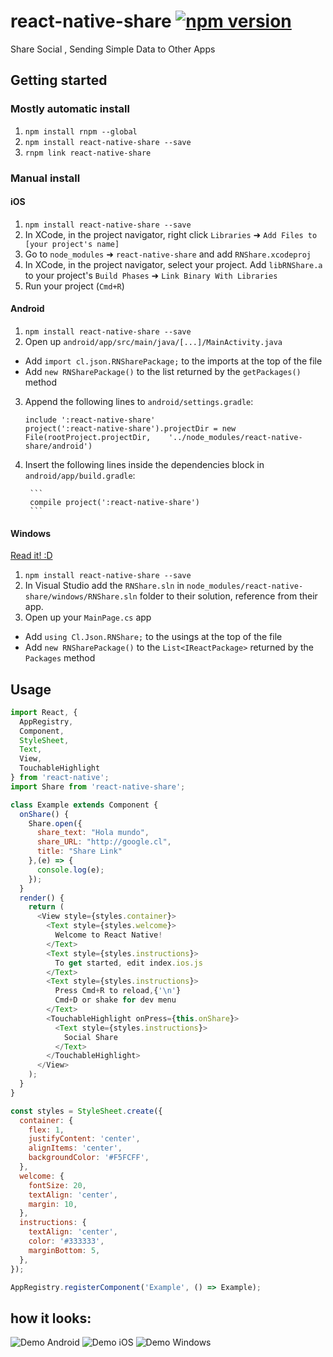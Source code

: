 ﻿# react-native-share [![npm version](https://badge.fury.io/js/react-native-share.svg)](http://badge.fury.io/js/react-native-share)
Share Social , Sending Simple Data to Other Apps

## Getting started

### Mostly automatic install
1. `npm install rnpm --global`
2. `npm install react-native-share --save`
3. `rnpm link react-native-share`

### Manual install

#### iOS

1. `npm install react-native-share --save`
2. In XCode, in the project navigator, right click `Libraries` ➜ `Add Files to [your project's name]`
3. Go to `node_modules` ➜ `react-native-share` and add `RNShare.xcodeproj`
4. In XCode, in the project navigator, select your project. Add `libRNShare.a` to your project's `Build Phases` ➜ `Link Binary With Libraries`
5. Run your project (`Cmd+R`)

#### Android

1. `npm install react-native-share --save`
2. Open up `android/app/src/main/java/[...]/MainActivity.java`
  - Add `import cl.json.RNSharePackage;` to the imports at the top of the file
  - Add `new RNSharePackage()` to the list returned by the `getPackages()` method
3. Append the following lines to `android/settings.gradle`:
  	```
  	include ':react-native-share'
  	project(':react-native-share').projectDir = new File(rootProject.projectDir, 	'../node_modules/react-native-share/android')
  	```
4. Insert the following lines inside the dependencies block in `android/app/build.gradle`:

    	```
        compile project(':react-native-share')
    	```

#### Windows
[Read it! :D](https://github.com/ReactWindows/react-native)

1. `npm install react-native-share --save`
2. In Visual Studio add the `RNShare.sln` in `node_modules/react-native-share/windows/RNShare.sln` folder to their solution, reference from their app.
2. Open up your `MainPage.cs` app
  - Add `using Cl.Json.RNShare;` to the usings at the top of the file
  - Add `new RNSharePackage()` to the `List<IReactPackage>` returned by the `Packages` method


## Usage

```javascript
import React, {
  AppRegistry,
  Component,
  StyleSheet,
  Text,
  View,
  TouchableHighlight
} from 'react-native';
import Share from 'react-native-share';

class Example extends Component {
  onShare() {
    Share.open({
      share_text: "Hola mundo",
      share_URL: "http://google.cl",
      title: "Share Link"
    },(e) => {
      console.log(e);
    });
  }
  render() {
    return (
      <View style={styles.container}>
        <Text style={styles.welcome}>
          Welcome to React Native!
        </Text>
        <Text style={styles.instructions}>
          To get started, edit index.ios.js
        </Text>
        <Text style={styles.instructions}>
          Press Cmd+R to reload,{'\n'}
          Cmd+D or shake for dev menu
        </Text>
        <TouchableHighlight onPress={this.onShare}>
          <Text style={styles.instructions}>
            Social Share
          </Text>
        </TouchableHighlight>
      </View>
    );
  }
}

const styles = StyleSheet.create({
  container: {
    flex: 1,
    justifyContent: 'center',
    alignItems: 'center',
    backgroundColor: '#F5FCFF',
  },
  welcome: {
    fontSize: 20,
    textAlign: 'center',
    margin: 10,
  },
  instructions: {
    textAlign: 'center',
    color: '#333333',
    marginBottom: 5,
  },
});

AppRegistry.registerComponent('Example', () => Example);
```

## how it looks:
![Demo Android](/assets/android.png)
![Demo iOS](/assets/ios.png)
![Demo Windows](/assets/windows.png)
